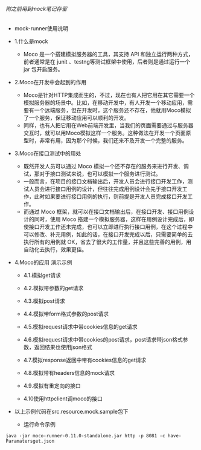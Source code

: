 ###### 附之前用到mock笔记存留

- mock-runner使用说明

- 1.什么是mock
    - Moco 是一个搭建模拟服务器的工具，其支持 API 和独立运行两种方式，前者通常是在 junit 、testng等测试框架中使用，后者则是通过运行一个 jar 包开启服务。

- 2.Moco在开发中会起到的作用
    - Moco是针对HTTP集成而生的，不过，现在也有人把它用在其它需要一个模拟服务器的场景中。比如，在移动开发中，有人开发一个移动应用，需要有一个远端服务，但在开发时，这个服务还不存在，他就用Moco模拟了一个服务，保证移动应用可以顺利的开发。
    - 同样，也有人把它用在Web前端开发里，当我们的页面需要通过与服务器交互时，就可以用Moco模拟这样一个服务。这种做法在开发一个页面原型时，非常有用，因为那个时候，我们还来不及开发一个完整的服务。
   
- 3.Moco在接口测试中的用处
    - 既然开发人员可以通过 Moco 模拟一个还不存在的服务来进行开发、调试，那对于接口测试来说，也可以模拟一个服务进行测试。
   - 一般而言，在项目的接口文档输出后，开发人员会进行接口开发工作，测试人员会进行接口用例的设计，但往往完成用例设计会先于接口开发工作，此时如果要进行接口用例的执行，则前提是开发人员完成接口开发工作。
   - 而通过 Moco 框架，就可以在接口文档输出后，在接口开发、接口用例设计的同时，使用 Moco 搭建一个模拟服务器，这样在用例设计完成后，即使接口开发工作还未完成，也可以立即进行执行接口用例，在这个过程中可以修改、补充用例，如此的话，在接口开发完成以后，只需要简单的去执行所有的用例就 OK，省去了很大的工作量，并且这些完善的用例，用自动化去执行，效果更佳。
 
- 4.Moco的应用 演示示例
    - 4.1.模拟get请求
    
    - 4.2.模拟带参数的get请求

    - 4.3.模拟post请求

    - 4.4.模拟带form格式参数的post请求

    - 4.5.模拟request请求中带cookies信息的get请求

    - 4.6.模拟request请求中带cookies的post请求，post请求带json格式参数，返回结果也使用json格式

    - 4.7.模拟response返回中带有cookies信息的get请求

    - 4.8.模拟带有headers信息的mock请求

    - 4.9.模拟有重定向的接口

    - 4.10使用httpclient调moco的接口
- 以上示例代码在src.resource.mock.sample包下
    - 运行命令示例
```
java -jar moco-runner-0.11.0-standalone.jar http -p 8081 -c have-Paramatersget.json

```